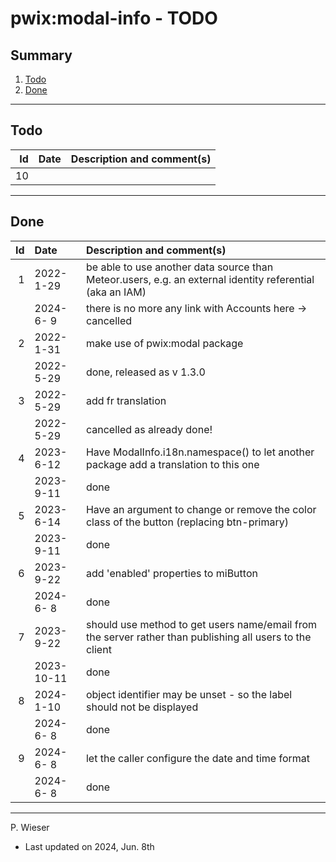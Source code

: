 # pwix:modal-info - TODO

## Summary

1. [Todo](#todo)
2. [Done](#done)

---
## Todo

|   Id | Date       | Description and comment(s) |
| ---: | :---       | :---                       |
|   10 |  |  |

---
## Done

|   Id | Date       | Description and comment(s) |
| ---: | :---       | :---                       |
|    1 | 2022- 1-29 | be able to use another data source than Meteor.users, e.g. an external identity referential (aka an IAM) |
|      | 2024- 6- 9 | there is no more any link with Accounts here -> cancelled |
|    2 | 2022- 1-31 | make use of pwix:modal package |
|      | 2022- 5-29 | done, released as v 1.3.0 |
|    3 | 2022- 5-29 | add fr translation |
|      | 2022- 5-29 | cancelled as already done! |
|    4 | 2023- 6-12 | Have ModalInfo.i18n.namespace() to let another package add a translation to this one |
|      | 2023- 9-11 | done |
|    5 | 2023- 6-14 | Have an argument to change or remove the color class of the button (replacing btn-primary) |
|      | 2023- 9-11 | done |
|    6 | 2023- 9-22 | add 'enabled' properties to miButton |
|      | 2024- 6- 8 | done |
|    7 | 2023- 9-22 | should use method to get users name/email from the server rather than publishing all users to the client |
|      | 2023-10-11 | done |
|    8 | 2024- 1-10 | object identifier may be unset - so the label should not be displayed |
|      | 2024- 6- 8 | done |
|    9 | 2024- 6- 8 | let the caller configure the date and time format |
|      | 2024- 6- 8 | done |

---
P. Wieser
- Last updated on 2024, Jun. 8th
